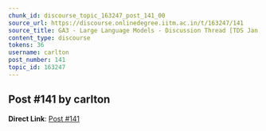```yaml
---
chunk_id: discourse_topic_163247_post_141_00
source_url: https://discourse.onlinedegree.iitm.ac.in/t/163247/141
source_title: GA3 - Large Language Models - Discussion Thread [TDS Jan 2025]
content_type: discourse
tokens: 36
username: carlton
post_number: 141
topic_id: 163247
---
```


## Post #141 by carlton

**Direct Link**: [Post #141](https://discourse.onlinedegree.iitm.ac.in/t/163247/141)

